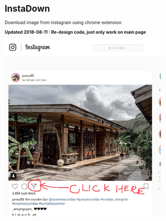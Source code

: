# InstaDown
Download image from instagram using chrome extension

**Updated 2018-08-11 : Re-design code, just only work on main page**

<img src="demo.png"/>
